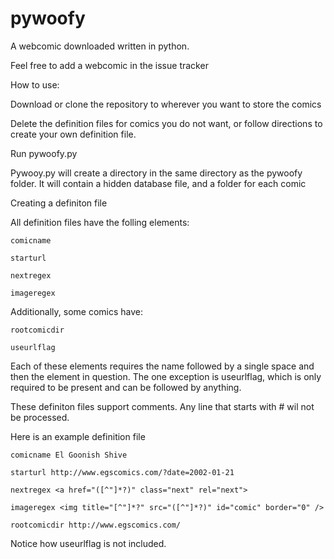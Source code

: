 # pywoofy

A webcomic downloaded written in python.

Feel free to add a webcomic in the issue tracker

How to use:

  Download or clone the repository to wherever you want to store the comics
  
  Delete the definition files for comics you do not want, or follow directions to create your own definition file.
  
  Run pywoofy.py
  
  Pywooy.py will create a directory in the same directory as the pywoofy folder. It will contain a hidden database file, and a folder for each comic
  
Creating a definiton file

  All definition files have the folling elements:
  
    comicname
    
    starturl
    
    nextregex
    
    imageregex
    
  Additionally, some comics have:
  
    rootcomicdir
    
    useurlflag
    
  Each of these elements requires the name followed by a single space and then the element in question. The one exception is useurlflag, which is only required to be present and can be followed by anything.
  
  These definiton files support comments. Any line that starts with # wil not be processed.
  
  Here is an example definition file
  
    comicname El Goonish Shive
    
    starturl http://www.egscomics.com/?date=2002-01-21
    
    nextregex <a href="([^"]*?)" class="next" rel="next">
    
    imageregex <img title="[^"]*?" src="([^"]*?)" id="comic" border="0" />
    
    rootcomicdir http://www.egscomics.com/
    
  Notice how useurlflag is not included.
  
